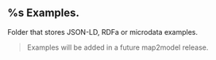 ## %s Examples. 
Folder that stores JSON-LD, RDFa or microdata examples.
>Examples will be added in a future map2model release.
